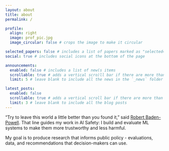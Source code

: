 ```yaml
---
layout: about
title: about
permalink: /

profile:
  align: right
  image: prof_pic.jpg
  image_circular: false # crops the image to make it circular

selected_papers: false # includes a list of papers marked as "selected={true}"
social: true # includes social icons at the bottom of the page

announcements:
  enabled: false # includes a list of new(s items
  scrollable: true # adds a vertical scro)ll bar if there are more than 3 news items
  limit: 5 # leave blank to include all the news in the `_news` folder

latest_posts:
  enabled: false
  scrollable: true # adds a vertical scroll bar if there are more than 3 new posts items
  limit: 3 # leave blank to include all the blog posts
---
```

“Try to leave this world a little better than you found it,” said [Robert Baden-Powell](https://en.wikipedia.org/wiki/Robert_Baden-Powell). That line guides my work in AI Safety: I build and evaluate ML systems to make them more trustworthy and less harmful.

My goal is to produce research that informs public policy - evaluations, data, and recommendations that decision-makers can use.

